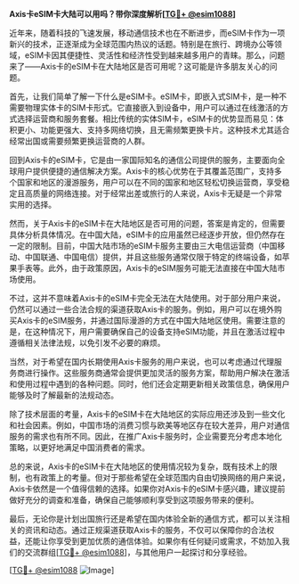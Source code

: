 **Axis卡eSIM卡大陆可以用吗？带你深度解析[[TG💪+ @esim1088](https://t.me/s/esim1088)]**

近年来，随着科技的飞速发展，移动通信技术也在不断进步，而eSIM卡作为一项新兴的技术，正逐渐成为全球范围内热议的话题。特别是在旅行、跨境办公等领域，eSIM卡因其便捷性、灵活性和经济性受到越来越多用户的青睐。那么，问题来了——Axis卡的eSIM卡在大陆地区是否可用呢？这可能是许多朋友关心的问题。

首先，让我们简单了解一下什么是eSIM卡。eSIM卡，即嵌入式SIM卡，是一种不需要物理实体卡的SIM卡形式。它直接嵌入到设备中，用户可以通过在线激活的方式选择运营商和服务套餐。相比传统的实体SIM卡，eSIM卡的优势显而易见：体积更小、功能更强大、支持多网络切换，且无需频繁更换卡片。这种技术尤其适合经常出国或需要频繁更换运营商的人群。

回到Axis卡的eSIM卡，它是由一家国际知名的通信公司提供的服务，主要面向全球用户提供便捷的通信解决方案。Axis卡的核心优势在于其覆盖范围广，支持多个国家和地区的漫游服务，用户可以在不同的国家和地区轻松切换运营商，享受稳定且高质量的网络连接。对于经常出差或旅行的人来说，Axis卡无疑是一个非常实用的选择。

然而，关于Axis卡的eSIM卡在大陆地区是否可用的问题，答案是肯定的，但需要具体分析具体情况。在中国大陆，eSIM卡的应用虽然已经逐步开放，但仍然存在一定的限制。目前，中国大陆市场的eSIM卡服务主要由三大电信运营商（中国移动、中国联通、中国电信）提供，并且这些服务通常仅限于特定的终端设备，如苹果手表等。此外，由于政策原因，Axis卡的eSIM服务可能无法直接在中国大陆市场使用。

不过，这并不意味着Axis卡的eSIM卡完全无法在大陆使用。对于部分用户来说，仍然可以通过一些合法合规的渠道获取Axis卡的服务。例如，用户可以在境外购买Axis卡的eSIM服务，并通过国际漫游的方式在中国大陆地区使用。需要注意的是，在这种情况下，用户需要确保自己的设备支持eSIM功能，并且在激活过程中遵循相关法律法规，以免引发不必要的麻烦。

当然，对于希望在国内长期使用Axis卡服务的用户来说，也可以考虑通过代理服务商进行操作。这些服务商通常会提供更加灵活的服务方案，帮助用户解决在激活和使用过程中遇到的各种问题。同时，他们还会定期更新相关政策信息，确保用户能够及时了解最新的法规动态。

除了技术层面的考量，Axis卡的eSIM卡在大陆地区的实际应用还涉及到一些文化和社会因素。例如，中国市场的消费习惯与欧美等地区存在较大差异，用户对通信服务的需求也有所不同。因此，在推广Axis卡服务时，企业需要充分考虑本地化策略，以更好地满足中国消费者的需求。

总的来说，Axis卡的eSIM卡在大陆地区的使用情况较为复杂，既有技术上的限制，也有政策上的考量。但对于那些希望在全球范围内自由切换网络的用户来说，Axis卡依然是一个值得信赖的选择。如果你对Axis卡的eSIM卡感兴趣，建议提前做好充分的调查和准备，确保自己能够顺利享受到这项服务带来的便利。

最后，无论你是计划出国旅行还是希望在国内体验全新的通信方式，都可以关注相关的资讯和动态。通过正规渠道获取Axis卡的服务，不仅可以保障你的合法权益，还能让你享受到更加优质的通信体验。如果你有任何疑问或需求，不妨加入我们的交流群组[[TG💪+ @esim1088](https://t.me/s/esim1088)]，与其他用户一起探讨和分享经验。

[[TG💪+ @esim1088](https://t.me/s/esim1088) ![Image](https://i.postimg.cc/4NQfJmqS/Snipaste-2025-05-13-00-14-12.png)]